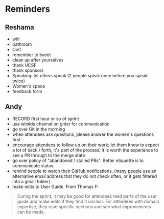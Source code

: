 # Reminders

## Reshama
- wifi
- bathroom
- CoC
- remember to tweet
- clean up after yourselves
- thank UCSF
- thank sponsors
- Speaking: let others speak (2 people speak once before you speak twice)
- Women's space
- feedback form


## Andy
- RECORD first hour or so of sprint
- use wimlds channel on gitter for communication
- go over Git in the morning
- when attendees ask questions, please answer the women's questions first
- encourage attendees to follow up on their work; let them know to expect a lot of back / forth, it's part of the process.   It is worth the experience to see a PR through to the merge state
- go over policy of "abandoned / stalled PRs".  Better etiquette is to communicate status.  
- remind people to watch their GitHub notifications.  (many people use an alternative email address that they do not check often, or it gets filtered into a gmail folder)
- make edits to User Guide.  From Thomas F:
>During the sprint, it may be good for attendees read parts of the user guide and make edits if they find it unclear. For attendees with domain expertise, they read specific sections and see what improvements can be made. 
